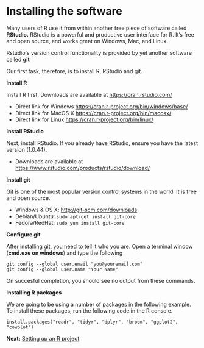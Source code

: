 # Installing the software

Many users of R use it from within another free piece of software called **RStudio.**
RStudio is a powerful and productive user interface for R. It’s free and open source, and works great on Windows, Mac, and Linux.

Rstudio's version control functionality is provided by yet another software called **git**

Our first task, therefore, is to install R, RStudio and git.

**Install R**

Install R first. Downloads are available at https://cran.rstudio.com/
  * Direct link for Windows https://cran.r-project.org/bin/windows/base/
  * Direct link for MacOS X https://cran.r-project.org/bin/macosx/
  * Direct link for Linux https://cran.r-project.org/bin/linux/

**Install RStudio**

Next, install RStudio. If you already have RStudio, ensure you have the latest version (1.0.44).

* Downloads are available at https://www.rstudio.com/products/rstudio/download/

**Install git**

Git is one of the most popular version control systems in the world. It is free and open source.

* Windows & OS X: http://git-scm.com/downloads
* Debian/Ubuntu: `sudo apt-get install git-core`
* Fedora/RedHat: `sudo yum install git-core`

**Configure git**

After installing git, you need to tell it who you are. Open a terminal window (**cmd.exe on windows**) and type the following

```
git config --global user.email "you@youremail.com"
git config --global user.name "Your Name"
```

On succesful completion, you should see no output from these commands.

**Installing R packages**

We are going to be using a number of packages in the following example. To install these packages, run the following code in the R console.

`install.packages("readr", "tidyr", "dplyr", "broom", "ggplot2", "cowplot")`

**Next:** [Setting up an R project](./r_project.md)